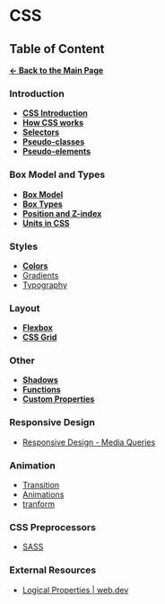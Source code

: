 # CSS

## Table of Content

[**&larr; Back to the Main Page**](./../README.md)

<div></div>

### Introduction

- [**CSS Introduction**](./css-basics.md)
- [**How CSS works**](./how-css-works.md)
- [**Selectors**](./selectors.md)
- [**Pseudo-classes**](./pseudo-classes.md)
- [**Pseudo-elements**](./pseudo-elements.md)

<div></div>

### Box Model and Types

- [**Box Model**](./box-model.md)
- [**Box Types**](./box-types.md)
- [**Position and Z-index**](./position.md)
- [**Units in CSS**](./units.md)

<div></div>

### Styles

- [**Colors**](./colors.md)
- [Gradients](./gradients.md)
- [Typography](./typography.md)

<div></div>

### Layout

- [**Flexbox**](./flexbox.md)
- [**CSS Grid**](./css-grid.md)

<div></div>

### Other

- [**Shadows**](./shadows.md)
- [**Functions**](./functions.md)
- [**Custom Properties**](./css-variables.md)

### Responsive Design

- [Responsive Design - Media Queries](./media-queries.md)

<div></div>

### Animation

- [Transition](./transition.md)
- [Animations](./keyframe.md)
- [tranform](https://web.dev/learn/css/functions/#transforms)

<div></div>

### CSS Preprocessors

- [SASS](./sass.md)

### External Resources

- [Logical Properties | web.dev](https://web.dev/learn/css/logical-properties/)

<div></div>

<br>
